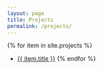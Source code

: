 ```yaml
---
layout: page
title: Projects
permalink: /projects/
---
```

{% for item in site.projects %}
- <a href="{{ item.url | relative_url }}">{{ item.title }}</a>
{% endfor %}


